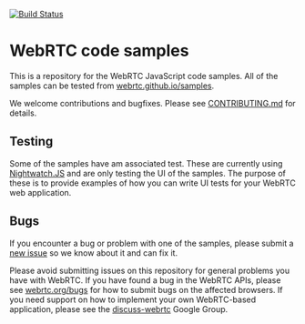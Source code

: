 [![Build Status](https://travis-ci.org/webrtc/samples.svg?branch=gh-pages)](https://travis-ci.org/webrtc/samples/)

# WebRTC code samples

This is a repository for the WebRTC JavaScript code samples. All of the samples can be tested from [webrtc.github.io/samples](https://webrtc.github.io/samples).

We welcome contributions and bugfixes. Please see [CONTRIBUTING.md](https://github.com/webrtc/samples/blob/gh-pages/CONTRIBUTING.md) for details.

## Testing

Some of the samples have am associated test. These are currently using [Nightwatch.JS](https://nightwatchjs.org) and
are only testing the UI of the samples. The purpose of these is to provide examples of how you can write UI tests for
your WebRTC web application.

## Bugs

If you encounter a bug or problem with one of the samples, please submit a
[new issue](https://github.com/webrtc/samples/issues/new) so we know about it and can fix it.

Please avoid submitting issues on this repository for general problems you have with WebRTC. If you have found a bug in
the WebRTC APIs, please see [webrtc.org/bugs](https://webrtc.org/bugs) for how to submit bugs on the affected browsers.
If you need support on how to implement your own WebRTC-based application, please see the
[discuss-webrtc](https://groups.google.com/forum/#!forum/discuss-webrtc) Google Group.


